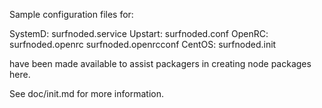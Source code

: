Sample configuration files for:

SystemD: surfnoded.service
Upstart: surfnoded.conf
OpenRC:  surfnoded.openrc
         surfnoded.openrcconf
CentOS:  surfnoded.init

have been made available to assist packagers in creating node packages here.

See doc/init.md for more information.
